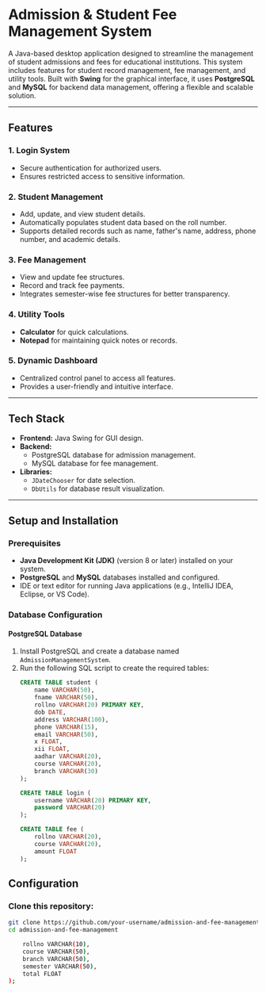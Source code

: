 # Admission & Student Fee Management System

A Java-based desktop application designed to streamline the management of student admissions and fees for educational institutions. This system includes features for student record management, fee management, and utility tools. Built with **Swing** for the graphical interface, it uses **PostgreSQL** and **MySQL** for backend data management, offering a flexible and scalable solution.

---

## Features

### 1. **Login System**
- Secure authentication for authorized users.
- Ensures restricted access to sensitive information.

### 2. **Student Management**
- Add, update, and view student details.
- Automatically populates student data based on the roll number.
- Supports detailed records such as name, father's name, address, phone number, and academic details.

### 3. **Fee Management**
- View and update fee structures.
- Record and track fee payments.
- Integrates semester-wise fee structures for better transparency.

### 4. **Utility Tools**
- **Calculator** for quick calculations.
- **Notepad** for maintaining quick notes or records.

### 5. **Dynamic Dashboard**
- Centralized control panel to access all features.
- Provides a user-friendly and intuitive interface.

---

## Tech Stack

- **Frontend:** Java Swing for GUI design.
- **Backend:**
  - PostgreSQL database for admission management.
  - MySQL database for fee management.
- **Libraries:**
  - `JDateChooser` for date selection.
  - `DbUtils` for database result visualization.

---

## Setup and Installation

### Prerequisites
- **Java Development Kit (JDK)** (version 8 or later) installed on your system.
- **PostgreSQL** and **MySQL** databases installed and configured.
- IDE or text editor for running Java applications (e.g., IntelliJ IDEA, Eclipse, or VS Code).

### Database Configuration

#### PostgreSQL Database
1. Install PostgreSQL and create a database named `AdmissionManagementSystem`.
2. Run the following SQL script to create the required tables:
   ```sql
   CREATE TABLE student (
       name VARCHAR(50),
       fname VARCHAR(50),
       rollno VARCHAR(20) PRIMARY KEY,
       dob DATE,
       address VARCHAR(100),
       phone VARCHAR(15),
       email VARCHAR(50),
       x FLOAT,
       xii FLOAT,
       aadhar VARCHAR(20),
       course VARCHAR(20),
       branch VARCHAR(30)
   );

   CREATE TABLE login (
       username VARCHAR(20) PRIMARY KEY,
       password VARCHAR(20)
   );

   CREATE TABLE fee (
       rollno VARCHAR(20),
       course VARCHAR(20),
       amount FLOAT
   );

## Configuration

### Clone this repository:
```bash
git clone https://github.com/your-username/admission-and-fee-management.git
cd admission-and-fee-management

    rollno VARCHAR(10),
    course VARCHAR(50),
    branch VARCHAR(50),
    semester VARCHAR(50),
    total FLOAT
);
